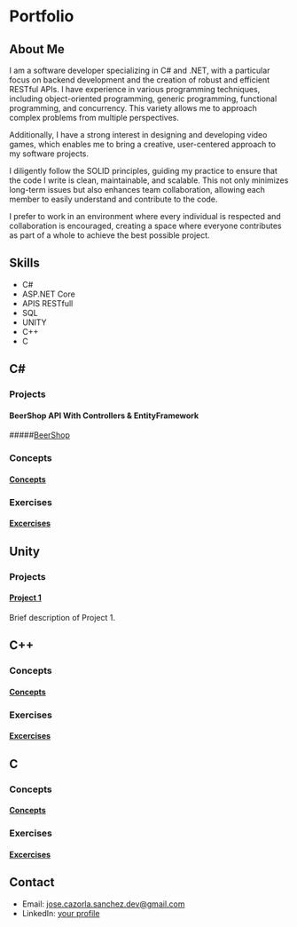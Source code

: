 # Portfolio

## About Me
I am a software developer specializing in C# and .NET, with a particular focus on backend development and the creation of robust and efficient RESTful APIs. I have experience in various programming techniques, including object-oriented programming, generic programming, functional programming, and concurrency. This variety allows me to approach complex problems from multiple perspectives.

Additionally, I have a strong interest in designing and developing video games, which enables me to bring a creative, user-centered approach to my software projects.

I diligently follow the SOLID principles, guiding my practice to ensure that the code I write is clean, maintainable, and scalable. This not only minimizes long-term issues but also enhances team collaboration, allowing each member to easily understand and contribute to the code.

I prefer to work in an environment where every individual is respected and collaboration is encouraged, creating a space where everyone contributes as part of a whole to achieve the best possible project.

## Skills
- C#
- ASP.NET Core
- APIS RESTfull
- SQL
- UNITY
- C++
- C

## C#
### Projects
#### BeerShop API With Controllers & EntityFramework
#####[BeerShop](https://github.com/JoseDevP/Programming/tree/main/CS/ASP_NET_CORE&Entity_Framework)
### Concepts
#### [Concepts](https://github.com/JoseDevP/Programming/tree/main/CS/Concepts)
### Exercises
#### [Excercises](https://github.com/JoseDevP/Programming/tree/main/CS/Exercises)


## Unity
### Projects
#### [Project 1](https://github.com/username/project1)
Brief description of Project 1.

## C++
### Concepts
#### [Concepts](https://github.com/JoseDevP/Programming/tree/main/C++/Concepts)
### Exercises
#### [Excercises](https://github.com/JoseDevP/Programming/tree/main/C++/Exercises)


## C
### Concepts
#### [Concepts](https://github.com/JoseDevP/Programming/tree/main/C/Concepts)
### Exercises
#### [Excercises](https://github.com/JoseDevP/Programming/tree/main/C/Exercises)


## Contact
- Email: jose.cazorla.sanchez.dev@gmail.com
- LinkedIn: [your profile](www.linkedin.com/in/jose-cazorla-sanchez-028073291)
